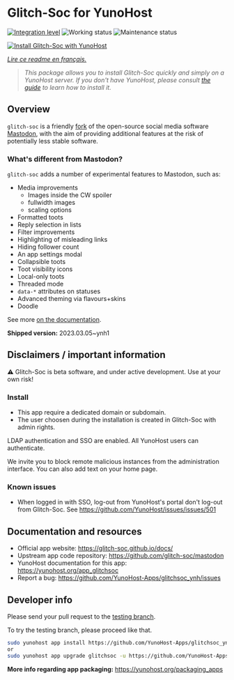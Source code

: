 <!--
N.B.: This README was automatically generated by https://github.com/YunoHost/apps/tree/master/tools/README-generator
It shall NOT be edited by hand.
-->

# Glitch-Soc for YunoHost

[![Integration level](https://dash.yunohost.org/integration/glitchsoc.svg)](https://dash.yunohost.org/appci/app/glitchsoc) ![Working status](https://ci-apps.yunohost.org/ci/badges/glitchsoc.status.svg) ![Maintenance status](https://ci-apps.yunohost.org/ci/badges/glitchsoc.maintain.svg)

[![Install Glitch-Soc with YunoHost](https://install-app.yunohost.org/install-with-yunohost.svg)](https://install-app.yunohost.org/?app=glitchsoc)

*[Lire ce readme en français.](./README_fr.md)*

> *This package allows you to install Glitch-Soc quickly and simply on a YunoHost server.
If you don't have YunoHost, please consult [the guide](https://yunohost.org/#/install) to learn how to install it.*

## Overview

`glitch-soc` is a friendly [fork](https://en.wikipedia.org/wiki/Fork_(software_development)) of the open-source social media software [Mastodon](https://joinmastodon.org/), with the aim of providing additional features at the risk of potentially less stable software.

###  What's different from Mastodon?

`glitch-soc` adds a number of experimental features to Mastodon, such as:

- Media improvements
  - Images inside the CW spoiler
  - fullwidth images
  - scaling options
- Formatted toots
- Reply selection in lists
- Filter improvements
- Highlighting of misleading links
- Hiding follower count
- An app settings modal
- Collapsible toots
- Toot visibility icons
- Local-only toots
- Threaded mode
- `data-*` attributes on statuses
- Advanced theming via flavours+skins
- Doodle

See more [on the documentation](https://glitch-soc.github.io/docs/).


**Shipped version:** 2023.03.05~ynh1
## Disclaimers / important information

⚠️ Glitch-Soc is beta software, and under active development. Use at your own risk!

### Install

* This app require a dedicated domain or subdomain.
* The user choosen during the installation is created in Glitch-Soc with admin rights.

LDAP authentication and SSO are enabled. All YunoHost users can authenticate.

We invite you to block remote malicious instances from the administration interface. You can also add text on your home page.

### Known issues

* When logged in with SSO, log-out from YunoHost's portal don't log-out from Glitch-Soc. See https://github.com/YunoHost/issues/issues/501

## Documentation and resources

* Official app website: <https://glitch-soc.github.io/docs/>
* Upstream app code repository: <https://github.com/glitch-soc/mastodon>
* YunoHost documentation for this app: <https://yunohost.org/app_glitchsoc>
* Report a bug: <https://github.com/YunoHost-Apps/glitchsoc_ynh/issues>

## Developer info

Please send your pull request to the [testing branch](https://github.com/YunoHost-Apps/glitchsoc_ynh/tree/testing).

To try the testing branch, please proceed like that.

``` bash
sudo yunohost app install https://github.com/YunoHost-Apps/glitchsoc_ynh/tree/testing --debug
or
sudo yunohost app upgrade glitchsoc -u https://github.com/YunoHost-Apps/glitchsoc_ynh/tree/testing --debug
```

**More info regarding app packaging:** <https://yunohost.org/packaging_apps>
